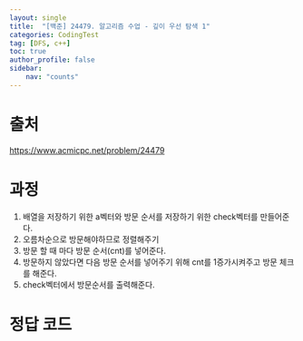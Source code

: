 ```yaml
---
layout: single
title:  "[백준] 24479. 알고리즘 수업 - 깊이 우선 탐색 1"
categories: CodingTest
tag: [DFS, c++]
toc: true
author_profile: false
sidebar:
    nav: "counts"
---
```


# 출처
<https://www.acmicpc.net/problem/24479>


  
# 과정
1. 배열을 저장하기 위한 a벡터와 방문 순서를 저장하기 위한 check벡터를 만들어준다.
2. 오름차순으로 방문해야하므로 정렬해주기
3. 방문 할 때 마다 방문 순서(cnt)를 넣어준다. 
4. 방문하지 않았다면 다음 방문 순서를 넣어주기 위해 cnt를 1증가시켜주고 방문 체크를 해준다.
5. check벡터에서 방문순서를 출력해준다.
  



# 정답 코드
<script src="https://gist.github.com/kghees/791301e46536bc0ce00ffadf2881055d.js"></script>
  




